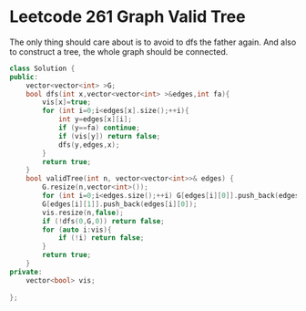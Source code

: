 # Leetcode 261 Graph Valid Tree


The only thing should care about is to avoid to dfs the father again.
And also to construct a tree, the whole graph should be connected.
```cpp
class Solution {
public:
    vector<vector<int> >G;
    bool dfs(int x,vector<vector<int> >&edges,int fa){
        vis[x]=true;
        for (int i=0;i<edges[x].size();++i){
            int y=edges[x][i];
            if (y==fa) continue;
            if (vis[y]) return false;
            dfs(y,edges,x);
        }
        return true;
    }
    bool validTree(int n, vector<vector<int>>& edges) {
        G.resize(n,vector<int>());
        for (int i=0;i<edges.size();++i) G[edges[i][0]].push_back(edges[i][1]),
        G[edges[i][1]].push_back(edges[i][0]);
        vis.resize(n,false);
        if (!dfs(0,G,0)) return false;
        for (auto i:vis){
            if (!i) return false;
        }
        return true;
    }
private:
    vector<bool> vis;
    
};
```

